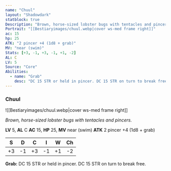 ```yaml
---
name: "Chuul"
layout: "Shadowdark"
statblock: true
Description: "Brown, horse-sized lobster bugs with tentacles and pincers."
Portrait: "[[Bestiaryimages/chuul.webp|cover ws-med frame right]]"
ac: 15
hp: 25
ATK: "2 pincer +4 (1d8 + grab)"
MV: "near (swim)"
Stats: [+3, -1, +3, -1, +1, -2]
AL: C
LV: 5
Source: "Core"
Abilities:
  - name: "Grab"
    desc: "DC 15 STR or held in pincer. DC 15 STR on turn to break free."
---
```


### Chuul

![[Bestiaryimages/chuul.webp|cover ws-med frame right]]

_Brown, horse-sized lobster bugs with tentacles and pincers._

**LV** 5, **AL** C
**AC** 15, **HP** 25, **MV** near (swim)
**ATK** 2 pincer +4 (1d8 + grab)

|  S  |  D  |  C  |  I  |  W  |  Ch  |
|:---:|:---:|:---:|:---:|:---:|:----:|
| +3 | -1 | +3 | -1 | +1 | -2 |

**Grab:** DC 15 STR or held in pincer. DC 15 STR on turn to break free.

